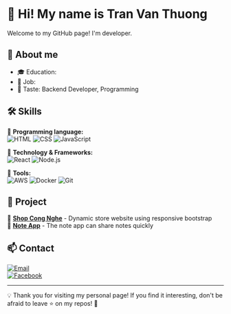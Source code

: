 # 👋 Hi! My name is Tran Van Thuong 

Welcome to my GitHub page! I'm developer.  

## 🚀 About me  

- 🎓 Education:  
- 💼 Job:
- 📌 Taste: Backend Developer, Programming
  
## 🛠 Skills  

🔹 **Programming language:**  
![HTML](https://img.shields.io/badge/HTML-3776AB?style=for-the-badge&logo=html&logoColor=white)
![CSS](https://img.shields.io/badge/CSS-3776AB?style=for-the-badge&logo=css&logoColor=white)
![JavaScript](https://img.shields.io/badge/JavaScript-F7DF1E?style=for-the-badge&logo=javascript&logoColor=black)

🔹 **Technology & Frameworks:**  
![React](https://img.shields.io/badge/React-61DAFB?style=for-the-badge&logo=react&logoColor=black)
![Node.js](https://img.shields.io/badge/Node.js-339933?style=for-the-badge&logo=nodedotjs&logoColor=white)

🔹 **Tools:**  
![AWS](https://img.shields.io/badge/AWS-232F3E?style=flat&logo=amazonwebservices&logoColor=white)
![Docker](https://img.shields.io/badge/docker-257bd6?style=for-the-badge&logo=docker&logoColor=white)
![Git](https://img.shields.io/badge/Git-F05032?style=for-the-badge&logo=git&logoColor=white)

## 📌 Project  

🔹 [**Shop Cong Nghe**](https://github.com/tranvnthuong/shop-cong-nghe) - Dynamic store website using responsive bootstrap  
🔹 [**Note App**](https://github.com/tranvnthuong/note-api) - The note app can share notes quickly

## 📫 Contact 

[![Email](https://img.shields.io/badge/Email-D14836?style=for-the-badge&logo=gmail&logoColor=white)](mailto:newthuong99@gmail.com)  
[![Facebook](https://img.shields.io/badge/Facebook-0A66C2?style=for-the-badge&logo=facebook&logoColor=white)](https://facebook.com/thuongwbw)  

---

💡 Thank you for visiting my personal page! If you find it interesting, don't be afraid to leave ⭐ on my repos! 🚀
